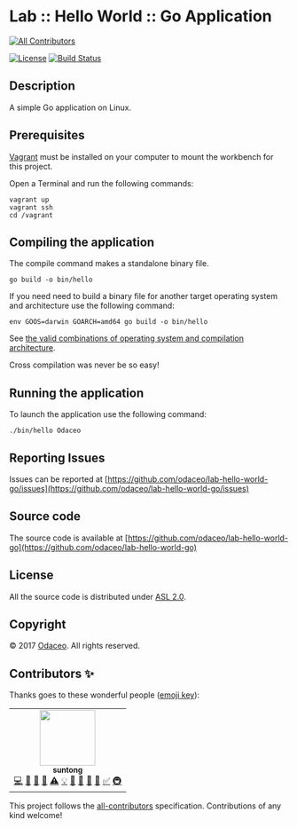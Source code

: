 # Lab :: Hello World :: Go Application
<!-- ALL-CONTRIBUTORS-BADGE:START - Do not remove or modify this section -->
[![All Contributors](https://img.shields.io/badge/all_contributors-1-orange.svg?style=flat-square)](#contributors-)
<!-- ALL-CONTRIBUTORS-BADGE:END -->

[![License](https://img.shields.io/github/license/odaceo/lab-hello-world-go.svg)](LICENSE)
[![Build Status](https://travis-ci.org/odaceo/lab-hello-world-go.svg)](https://travis-ci.org/odaceo/lab-hello-world-go)

## Description

A simple Go application on Linux.

## Prerequisites

[Vagrant](https://www.vagrantup.com/downloads.html) must be installed on your 
computer to mount the workbench for this project.

Open a Terminal and run the following commands:

```shell
vagrant up
vagrant ssh
cd /vagrant
```

## Compiling the application

The compile command makes a standalone binary file.

``` shell
go build -o bin/hello
```

If you need need to build a binary file for another target operating system 
and architecture use the following command:

``` shell
env GOOS=darwin GOARCH=amd64 go build -o bin/hello
```

See [the valid combinations of operating system and compilation architecture](https://golang.org/doc/install/source#environment).

Cross compilation was never be so easy!

## Running the application

To launch the application use the following command:

``` shell
./bin/hello Odaceo
```

## Reporting Issues

Issues can be reported at [https://github.com/odaceo/lab-hello-world-go/issues](https://github.com/odaceo/lab-hello-world-go/issues)

## Source code

The source code is available at [https://github.com/odaceo/lab-hello-world-go](https://github.com/odaceo/lab-hello-world-go)

## License

All the source code is distributed under [ASL 2.0](LICENSE).

## Copyright

© 2017 [Odaceo](http://odaceo.ch). All rights reserved.




## Contributors ✨

Thanks goes to these wonderful people ([emoji key](https://allcontributors.org/docs/en/emoji-key)):

<!-- ALL-CONTRIBUTORS-LIST:START - Do not remove or modify this section -->
<!-- prettier-ignore-start -->
<!-- markdownlint-disable -->
<table>
  <tr>
    <td align="center"><a href="https://github.com/suntong"><img src="https://avatars.githubusercontent.com/u/422244?v=4?s=100" width="100px;" alt=""/><br /><sub><b>suntong</b></sub></a><br /><a href="https://github.com/suntong/hello-world-go-CD-CI-arch/commits?author=suntong" title="Code">💻</a> <a href="#ideas-suntong" title="Ideas, Planning, & Feedback">🤔</a> <a href="#design-suntong" title="Design">🎨</a> <a href="https://github.com/suntong/hello-world-go-CD-CI-arch/commits?author=suntong" title="Documentation">📖</a> <a href="https://github.com/suntong/hello-world-go-CD-CI-arch/commits?author=suntong" title="Tests">⚠️</a> <a href="#example-suntong" title="Examples">💡</a> <a href="#maintenance-suntong" title="Maintenance">🚧</a> <a href="#projectManagement-suntong" title="Project Management">📆</a> <a href="#question-suntong" title="Answering Questions">💬</a> <a href="#tool-suntong" title="Tools">🔧</a> <a href="#tutorial-suntong" title="Tutorials">✅</a> <a href="#infra-suntong" title="Infrastructure (Hosting, Build-Tools, etc)">🚇</a></td>
  </tr>
</table>

<!-- markdownlint-restore -->
<!-- prettier-ignore-end -->

<!-- ALL-CONTRIBUTORS-LIST:END -->

This project follows the [all-contributors](https://github.com/all-contributors/all-contributors) specification. Contributions of any kind welcome!